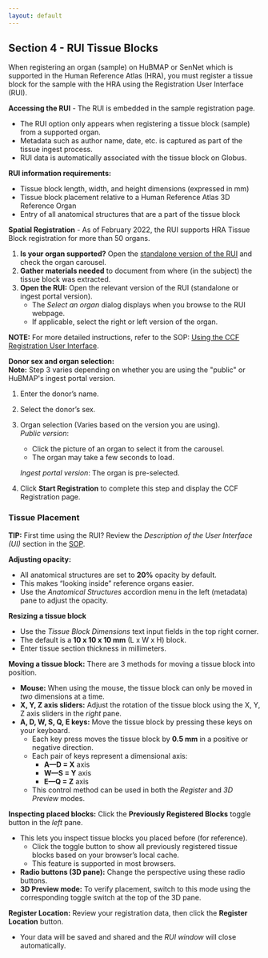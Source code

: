 ```yaml
---
layout: default
---
```


## Section 4 - RUI Tissue Blocks
When registering an organ (sample) on HuBMAP or SenNet which is supported in the Human Reference Atlas (HRA), you must register a tissue block for the sample with the HRA using the Registration User Interface (RUI).

**Accessing the RUI** - The RUI is embedded in the sample registration page.
- The RUI option only appears when registering a tissue block (sample) from a supported organ.
- Metadata such as author name, date, etc. is captured as part of the tissue ingest process.
- RUI data is automatically associated with the tissue block on Globus.

**RUI information requirements:**
- Tissue block length, width, and height dimensions (expressed in mm)
- Tissue block placement relative to a Human Reference Atlas 3D Reference Organ
- Entry of all anatomical structures that are a part of the tissue block

**Spatial Registration** - As of February 2022, the RUI supports HRA Tissue Block registration for more than 50 organs.
1. **Is your organ supported?** Open the <a href="https://hubmapconsortium.github.io/ccf-ui/rui/">standalone version of the RUI</a> and check the organ carousel.
2. **Gather materials needed** to document from where (in the subject) the tissue block was extracted.
3. **Open the RUI:** Open the relevant version of the RUI (standalone or ingest portal version).
   - The _Select an organ_ dialog displays when you browse to the RUI webpage.
   - If applicable, select the right or left version of the organ.

**NOTE:** For more detailed instructions, refer to the SOP: <a href="https://zenodo.org/record/6628366#.ZAYfdXbMJD8">Using the CCF Registration User Interface</a>.

**Donor sex and organ selection:**  
**Note:** Step 3 varies depending on whether you are using the "public" or HuBMAP's ingest portal version.
1. Enter the donor’s name.
2. Select the donor’s sex.
3. Organ selection (Varies based on the version you are using). <br>
_Public version_:
   - Click the picture of an organ to select it from the carousel.
   - The organ may take a few seconds to load. <br>
   
   _Ingest portal version_: The organ is pre-selected.
4. Click **Start Registration** to complete this step and display the CCF Registration page. 

### Tissue Placement
 **TIP:** First time using the RUI? Review the _Description of the User Interface (UI)_ section in the <a href="https://zenodo.org/record/6628366#.ZAYfdXbMJD8">SOP</a>.

**Adjusting opacity:** 
   - All anatomical structures are set to **20%** opacity by default.
   - This makes “looking inside” reference organs easier.
   - Use the _Anatomical Structures_ accordion menu in the left (metadata) pane to adjust the opacity.

**Resizing a tissue block**
   - Use the _Tissue Block Dimensions_ text input fields in the top right corner.
   - The default is a **10 x 10 x 10 mm** (L x W x H) block.
   - Enter tissue section thickness in millimeters.

**Moving a tissue block:** There are 3 methods for moving a tissue block into position.
   - **Mouse:** When using the mouse, the tissue block can only be moved in _two_ dimensions at a time.
   - **X, Y, Z axis sliders:** Adjust the rotation of the tissue block using the X, Y, Z axis sliders in the _right_ pane.
   - **A, D, W, S, Q, E keys:** Move the tissue block by pressing these keys on your keyboard.
        - Each key press moves the tissue block by **0.5 mm** in a positive or negative direction.
        - Each pair of keys represent a dimensional axis:
             - **A—D = X** axis
             - **W—S = Y** axis
             - **E—Q = Z** axis
        - This control method can be used in both the _Register_ and _3D Preview_ modes.

**Inspecting placed blocks:** Click the **Previously Registered Blocks** toggle button in the _left_ pane. 
   - This lets you inspect tissue blocks you placed before (for reference).
      - Click the toggle button to show all previously registered tissue blocks based on your browser’s local cache.
      - This feature is supported in most browsers.
   - **Radio buttons (3D pane):** Change the perspective using these radio buttons.
   - **3D Preview mode:** To verify placement, switch to this mode using the corresponding toggle switch at the top of the 3D pane.

**Register Location:** Review your registration data, then click the **Register Location** button.
   - Your data will be saved and shared and the _RUI window_ will close automatically. 
